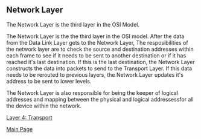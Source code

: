 ## Network Layer

The Network Layer is the third layer in the OSI Model. 

The Network Layer is the the third layer in the OSI model. After the data from the Data Link Layer gets to the Network Layer, The resposibilities of the network layer are to check the source and destination addresses within each frame to see if it needs to be sent to another destination or if it has reached it's last destination. If this is the last destination, the Network Layer constructs the data into packets to send to the Transport Layer. If this data needs to be rerouted to previous layers, the Network Layer updates it's address to be sent to lower levels.

The Network Layer is also responsible for being the  keeper of logical addresses and mapping between the physical and logical addressessfor all the device within the network. 

[Layer 4: Transport](https://github.com/HaileyJessee/FinalProject-OSI/blob/main/TransportLayer.md)

[Main Page](https://github.com/HaileyJessee/FinalProject-OSI)
